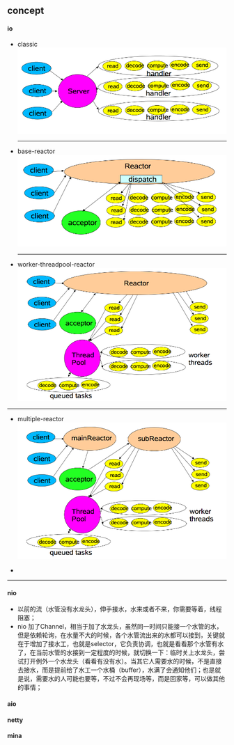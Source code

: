 
## concept

#### io
- classic
  ![](io_classic.png)
  *******
- base-reactor
  ![](io_base_reactor.png)
  ******
- worker-threadpool-reactor
  ![](worker-threadpool-reactor.png)
*****
- multiple-reactor
    ![](multiple_reactors.png)

-
*******
#### nio
- 以前的流（水管没有水龙头），伸手接水，水来或者不来，你需要等着，线程阻塞；
- nio 加了Channel，相当于加了水龙头，虽然同一时间只能接一个水管的水，但是依赖轮询，在水量不大的时候，各个水管流出来的水都可以接到，关键就在于增加了接水工，也就是selector，它负责协调，也就是看看那个水管有水了，在当前水管的水接到一定程度的时候，就切换一下：临时关上水龙头，尝试打开例外一个水龙头（看看有没有水）。当其它人需要水的时候，不是直接去接水，而是提前给了水工一个水桶（buffer），水满了会通知他们；也是就是说，需要水的人可能也要等，不过不会再现场等，而是回家等，可以做其他的事情；
#### aio
#### netty
#### mina

